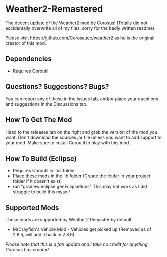 # Weather2-Remastered
The decent update of the Weather2 mod by Corosus!
(Totally did not accidentally overwrite all of my files, sorry for the badly written readme)

Please visit https://github.com/Corosauce/weather2 as he is the original creator of this mod.

## Dependencies
- Requires Coroutil

## Questions? Suggestions? Bugs?
You can report any of these in the Issues tab, and/or place your questions and suggestions in the Discussions tab.

## How To Get The Mod
Head to the releases tab on the right and grab the version of the mod you want. Don't download the sources.jar file unless you want to add support to your mod. Make sure to install Coroutil to play with this mod.

##  How To Build (Eclipse)
- Requires Coroutil in libs folder
- Place these mods in the lib folder (Create the folder in your project folder if it doesn't exist)
- run "gradlew eclipse genEclipseRuns"
  This may not work as I did struggle to build this myself

## Supported Mods
These mods are supported by Weather2 Remaster by default
- MrCrayfish's Vehicle Mod - Vehicles get picked up (Removed as of 2.8.5, will add it back in 2.8.6)

*Please note that this is a fan update and I take no credit for anything Corosus has created.*
